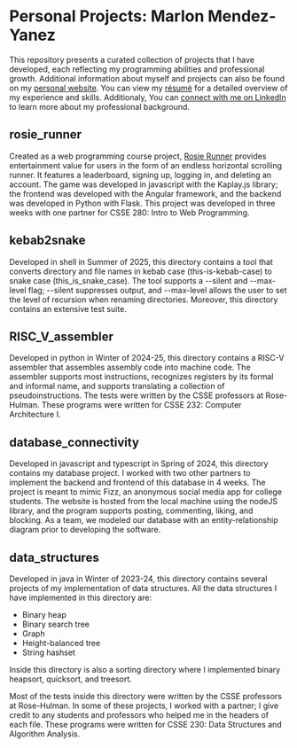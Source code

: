 # Personal Projects: Marlon Mendez-Yanez
This repository presents a curated collection of projects that I have developed, each reflecting my programming abilities and professional growth. Additional information
about myself and projects can also be found on my [personal website](https://rhit-mendezm.github.io/). You can view my 
[résumé](./Marlon%20O.%20Mendez-Yanez%20-%20Resume.pdf) for a detailed overview of my experience and skills. Additionaly, You can 
[connect with me on LinkedIn](https://www.linkedin.com/in/marlon-mendez-yanez) to learn more about my professional background.

## **rosie_runner** 
Created as a web programming course project, [Rosie Runner](https://github.com/rhit-csse280/final-project-s25_107) provides entertainment value for users in the form of an endless 
horizontal scrolling runner. It features a leaderboard, signing up, logging in, and deleting an account. The game was developed in javascript with the Kaplay.js library; 
the frontend was developed with the Angular framework, and the backend was developed in Python with Flask. This project was developed in three weeks with one partner for 
CSSE 280: Intro to Web Programming.

## **kebab2snake**
Developed in shell in Summer of 2025, this directory contains a tool that converts directory and file names in kebab case (this-is-kebab-case) to snake case (this_is_snake_case).
The tool supports a --silent and --max-level flag; --silent suppresses output, and --max-level allows the user to set the level of recursion when renaming directories. Moreover,
this directory contains an extensive test suite.

## **RISC_V_assembler**
Developed in python in Winter of 2024-25, this directory contains a RISC-V assembler that assembles assembly code into machine code.
The assembler supports most instructions, recognizes registers by its formal and informal name, and supports translating a collection of pseudoinstructions.
The tests were written by the CSSE professors at Rose-Hulman. These programs were written for CSSE 232: Computer Architecture I.

## **database_connectivity** 
Developed in javascript and typescript in Spring of 2024, this directory contains my database project. I worked with two other partners to implement
the backend and frontend of this database in 4 weeks. The project is meant to mimic Fizz, an anonymous social media app for college students. The website is hosted from the local machine
using the nodeJS library, and the program supports posting, commenting, liking, and blocking. As a team, we modeled our database with an entity-relationship diagram prior to developing the
software.

## **data_structures** 
Developed in java in Winter of 2023-24, this directory contains several projects of my implementation of data structures. All the data structures
I have implemented in this directory are:
* Binary heap
* Binary search tree
* Graph
* Height-balanced tree
* String hashset

Inside this directory is also a sorting directory where I implemented binary heapsort, quicksort, and treesort. 

Most of the tests inside this directory were written by the CSSE professors at Rose-Hulman. In some of these projects, I worked with a partner; I give credit to any 
students and professors who helped me in the headers of each file. These programs were written for CSSE 230: Data Structures and Algorithm Analysis.
